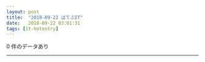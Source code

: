 ```yaml
---
layout: post
title:  "2018-09-22 はてぶIT"
date:   2018-09-22 03:01:31
tags: [it-hotentry]
---
```

0 件のデータあり

<hr>

